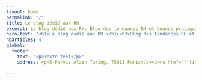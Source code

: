 ```yaml
---
layout: home
permalink: "/"
title: Le blog dédié aux RH
excerpt: Le blog dédié aux RH. Blog des tendances RH et bonnes pratiques
hero-text: "<h1>Le blog dédié aux RH.</h1><h2>Blog des tendances RH et bonnes pratiques</h2>"
nbarticles: 4
global:
  footer:
    text: "<p>Texte test</p>"
    address: <p>5 Parvis Alain Turing, 75013 Paris</p><p><a href="" title="">contact@refty.co</a></p>

---
```

